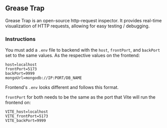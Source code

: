## Grease Trap

Grease Trap is an open-source http-request inspector. It provides real-time visualization of HTTP requests, allowing for easy testing / debugging.

### Instructions

You must add a `.env` file to backend with the `host`, `frontPort`, and `backPort` set to the same values. As the respective values on the frontend:

```
host=localhost
frontPort=5173
backPort=9999
mongoUrl=mongodb://IP:PORT/DB_NAME
```

Frontend's `.env` looks different and follows this format.

`frontPort` for both needs to be the same as the port that Vite will run the frontend on:

```
VITE_host=localhost
VITE_frontPort=5173
VITE_backPort=9999
```
